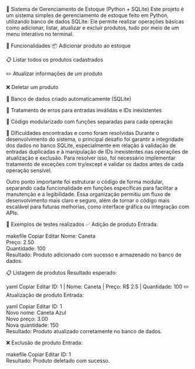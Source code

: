 🧮 Sistema de Gerenciamento de Estoque (Python + SQLite)
Este projeto é um sistema simples de gerenciamento de estoque feito em Python, utilizando banco de dados SQLite. Ele permite realizar operações básicas como adicionar, listar, atualizar e excluir produtos, tudo por meio de um menu interativo no terminal.

🚀 Funcionalidades
📦 Adicionar produto ao estoque

📋 Listar todos os produtos cadastrados

✏️ Atualizar informações de um produto

❌ Deletar um produto

💾 Banco de dados criado automaticamente (SQLite)

🔐 Tratamento de erros para entradas inválidas e IDs inexistentes

🧩 Código modularizado com funções separadas para cada operação

🧩 Dificuldades encontradas e como foram resolvidas
Durante o desenvolvimento do sistema, o principal desafio foi garantir a integridade dos dados no banco SQLite, especialmente em relação à validação de entradas duplicadas e à manipulação de IDs inexistentes nas operações de atualização e exclusão. Para resolver isso, foi necessário implementar tratamento de exceções com try/except e validar os dados antes de cada operação sensível.

Outro ponto importante foi estruturar o código de forma modular, separando cada funcionalidade em funções específicas para facilitar a manutenção e a legibilidade. Essa organização permitiu um fluxo de desenvolvimento mais claro e seguro, além de tornar o código mais escalável para futuras melhorias, como interface gráfica ou integração com APIs.

🧪 Exemplos de testes realizados
✅ Adição de produto
Entrada:

makefile
Copiar
Editar
Nome: Caneta  
Preço: 2.50  
Quantidade: 100  
Resultado:
Produto adicionado com sucesso e armazenado no banco de dados.

📋 Listagem de produtos
Resultado esperado:

yaml
Copiar
Editar
ID: 1 | Nome: Caneta | Preço: R$ 2.5 | Quantidade: 100
✏️ Atualização de produto
Entrada:

yaml
Copiar
Editar
ID: 1  
Novo nome: Caneta Azul  
Novo preço: 3.00  
Nova quantidade: 150  
Resultado:
Produto atualizado corretamente no banco de dados.

❌ Exclusão de produto
Entrada:

makefile
Copiar
Editar
ID: 1  
Resultado:
Produto deletado com sucesso.

